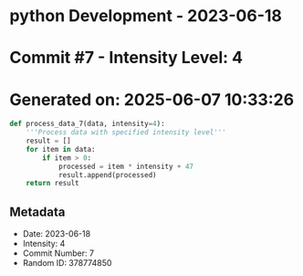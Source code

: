 ﻿# python Development - 2023-06-18
# Commit #7 - Intensity Level: 4
# Generated on: 2025-06-07 10:33:26
```python
def process_data_7(data, intensity=4):
    '''Process data with specified intensity level'''
    result = []
    for item in data:
        if item > 0:
            processed = item * intensity + 47
            result.append(processed)
    return result
```
## Metadata
- Date: 2023-06-18
- Intensity: 4
- Commit Number: 7
- Random ID: 378774850
